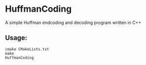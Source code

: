 # HuffmanCoding
A simple Huffman endcoding and decoding program written in C++

## Usage:
``` 
cmake CMakeLists.txt
make
HuffmanCoding
```